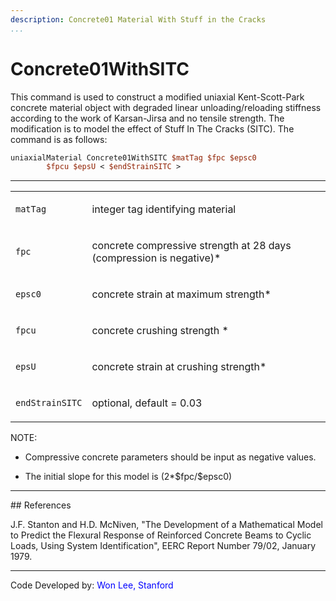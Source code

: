 ```yaml
---
description: Concrete01 Material With Stuff in the Cracks
...
```


# Concrete01WithSITC

<p>This command is used to construct a modified uniaxial Kent-Scott-Park
concrete material object with degraded linear unloading/reloading
stiffness according to the work of Karsan-Jirsa and no tensile strength.
The modification is to model the effect of Stuff In The Cracks (SITC).
The command is as follows:</p>

```tcl
uniaxialMaterial Concrete01WithSITC $matTag $fpc $epsc0
        $fpcu $epsU < $endStrainSITC >
```
<hr />
<table>
<tbody>
<tr class="odd">
<td><code class="parameter-table-variable">matTag</code></td>
<td><p>integer tag identifying material</p></td>
</tr>
<tr class="even">
<td><code class="parameter-table-variable">fpc</code></td>
<td><p>concrete compressive strength at 28 days (compression is
negative)*</p></td>
</tr>
<tr class="odd">
<td><code class="parameter-table-variable">epsc0</code></td>
<td><p>concrete strain at maximum strength*</p></td>
</tr>
<tr class="even">
<td><code class="parameter-table-variable">fpcu</code></td>
<td><p>concrete crushing strength *</p></td>
</tr>
<tr class="odd">
<td><code class="parameter-table-variable">epsU</code></td>
<td><p>concrete strain at crushing strength*</p></td>
</tr>
<tr class="even">
<td><code class="parameter-table-variable">endStrainSITC</code></td>
<td><p>optional, default = 0.03</p></td>
</tr>
</tbody>
</table>
<p>NOTE:</p>
<ul>
<li>Compressive concrete parameters should be input as negative
values.</li>
</ul>
<ul>
<li>The initial slope for this model is (2*$fpc/$epsc0)</li>
</ul>
<hr />
## References
<p>J.F. Stanton and H.D. McNiven, "The Development of a Mathematical
Model to Predict the Flexural Response of Reinforced Concrete Beams to
Cyclic Loads, Using System Identification", EERC Report Number 79/02,
January 1979.</p>
<hr />
<p>Code Developed by: <span style="color:blue"> Won Lee, Stanford
</span></p>
